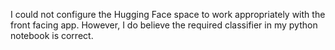 I could not configure the Hugging Face space to work appropriately with the front facing app. However, I do believe the required classifier in my python notebook is correct.
